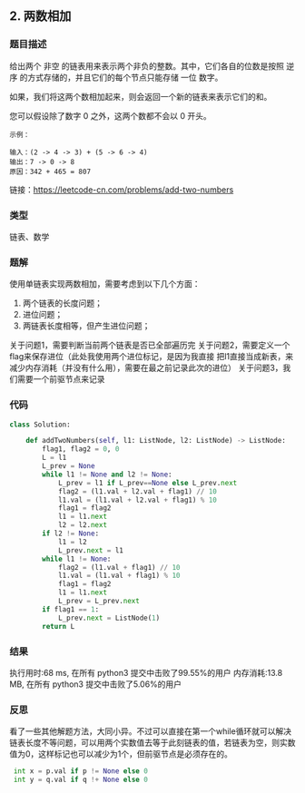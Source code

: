 ## 2. 两数相加



### 题目描述

给出两个 非空 的链表用来表示两个非负的整数。其中，它们各自的位数是按照 逆序 的方式存储的，并且它们的每个节点只能存储 一位 数字。

如果，我们将这两个数相加起来，则会返回一个新的链表来表示它们的和。

您可以假设除了数字 0 之外，这两个数都不会以 0 开头。

```
示例：

输入：(2 -> 4 -> 3) + (5 -> 6 -> 4)
输出：7 -> 0 -> 8
原因：342 + 465 = 807
```

链接：https://leetcode-cn.com/problems/add-two-numbers



### 类型

链表、数学



### 题解

使用单链表实现两数相加，需要考虑到以下几个方面：

1. 两个链表的长度问题；
2. 进位问题；
3. 两链表长度相等，但产生进位问题；

关于问题1，需要判断当前两个链表是否已全部遍历完
关于问题2，需要定义一个flag来保存进位（此处我使用两个进位标记，是因为我直接
把l1直接当成新表，来减少内存消耗（并没有什么用），需要在最之前记录此次的进位）
关于问题3，我们需要一个前驱节点来记录



### 代码

```python
class Solution:

	def addTwoNumbers(self, l1: ListNode, l2: ListNode) -> ListNode:
	    flag1, flag2 = 0, 0
	    L = l1
	    L_prev = None
	    while l1 != None and l2 != None:
	    	L_prev = l1 if L_prev==None else L_prev.next
	    	flag2 = (l1.val + l2.val + flag1) // 10
	    	l1.val = (l1.val + l2.val + flag1) % 10
	    	flag1 = flag2
	    	l1 = l1.next
	    	l2 = l2.next
	    if l2 != None:
	    	l1 = l2
	    	L_prev.next = l1
	    while l1 != None:
	    	flag2 = (l1.val + flag1) // 10
	    	l1.val = (l1.val + flag1) % 10
	    	flag1 = flag2
	    	l1 = l1.next
	    	L_prev = L_prev.next
	    if flag1 == 1:
	    	L_prev.next = ListNode(1)
	    return L	    

```



### 结果

执行用时:68 ms, 在所有 python3 提交中击败了99.55%的用户
内存消耗:13.8 MB, 在所有 python3 提交中击败了5.06%的用户



### 反思
看了一些其他解题方法，大同小异。不过可以直接在第一个while循环就可以解决链表长度不等问题，可以用两个实数值去等于此刻链表的值，若链表为空，则实数值为0，这样标记也可以减少为1个，但前驱节点是必须存在的。

```python
 int x = p.val if p != None else 0
 int y = q.val if q !+ None else 0
```


